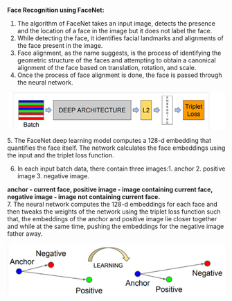 **Face Recognition using FaceNet:**

1. The algorithm of FaceNet takes an input image, detects the presence and the location of a face in the image but it does not label the face.  
2. While detecting the face, it identifies facial landmarks and alignments of the face present in the image.  
3. Face alignment, as the name suggests, is the process of identifying the geometric structure of the faces and attempting to obtain a canonical alignment of the face based on translation, rotation, and scale. 
4. Once the process of face alignment is done, the face is passed through the neural network.  
<p align="center">
<img src = "/Net/1.png">
</p>
5. The FaceNet deep learning model computes a 128-d embedding that quantifies the face itself. The network calculates the face embeddings using the input and the triplet loss function.   

6. In each input batch data, there contain three images:1. anchor 2. positive image 3. negative image.  


**anchor - current face, positive image - image containing current face, negative image - image not containing current face.**    
7.   The neural network computes the 128-d embeddings for each face and then tweaks the weights of the network using the triplet loss function such that, the embeddings of the anchor and positive image lie closer together and while at the same time, pushing the embeddings for the negative image father away.  
<p align="center">
<img src = "/Net/2.png">
</p>
